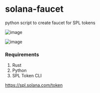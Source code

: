 # solana-faucet
 python script to create faucet for SPL tokens
 
![image](https://user-images.githubusercontent.com/94559964/163513280-97d31ecb-4a3a-4f90-8e2e-5cc57b692879.png)



![image](https://user-images.githubusercontent.com/94559964/163513049-9adc5799-6ca0-4806-8b71-969326e4bbe4.png)

### Requirements

1. Rust
2. Python
3. SPL Token CLI

https://spl.solana.com/token

